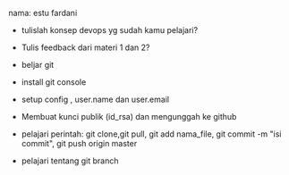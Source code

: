 nama: estu fardani
- tulislah konsep devops yg sudah kamu pelajari?

- Tulis feedback dari materi 1 dan 2?

- beljar git
* install git console
* setup config , user.name dan user.email
* Membuat kunci publik (id_rsa) dan mengunggah ke github
* pelajari perintah:
git clone,git pull, git add nama_file, git commit -m "isi commit", git push origin master

* pelajari tentang git branch

